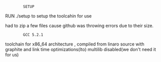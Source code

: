 

            SETUP

RUN ./setup to setup the toolcahin for use

had to zip a few files cause github was throwing errors due to their size.

            GCC 5.2.1

toolchain for x86_64 architecture , compiled from linaro source with graphite and link time optimizations(lto) multilib disabled(we don't need 
it for us)

